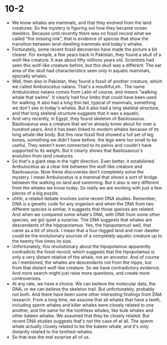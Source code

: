 # 10-2
+ We know whales are mammals, and that they evolved from the land creatures. So the mystery is figuring out how they became ocean dwellers. Because until recently there was no fossil record what we called "the missing link", that is evidence of speices that show the transition between land-dwelling mammals and today's whales.
+ Fortunately, some recent fossil decoveries have made the picture a bit clearer. For exmple, a few years back in Pakistan, they found a skull of a wolf-like creature. It was about fifty millions years old. Scientists had seen this wolf-like creature before, but this skull was a different. The ear area of the skull had characteristics seen only in aquatic mammals, specially whales. 
+ Well, then also in Pakistan, they found a fossil of another creature, which we called Ambulocetus natans. That's a mouthful,eh.. The name Ambulocetus natans comes from Latin of course, and means "walking whale that swims". It clearly had four limbs that could have been used for walking. It also had a long thin tail, typical of mammals, something we don't see in today's whales. But it also had a long skeletal structure, and that long skeletal structure suggests that it was a aquatic. 
+ And very recently, in Egypt, they found skeleton of Basilosaurus. Basilosaurus was a creature that we've already know about for over a hundred years. And it has been linked to modern whales because of its long whale-like body. But this new fossil find showed a full set of leg bones, something we didn't have before. the legs were too small to be useful, They weren't even connected to its pelvis and couldn't have supported to its weight. But it clearly shows that Basilosaurus's evolution from land creatures. 
+ So that's a giant step in the right direction. Even better, it established Ambulocetus as a clear link between the wolf-like creature and Basilosaurus. Now these discoveries don't completely solve the mystery. I mean Ambulocetus is a mammal that shows a sort of bridge between the walking on land and swimming. But it also is very different from the whales we know today. So really we are working with just a few pieces of a big puzzle.
+ uhhh, a related debate involves some recent DNA studies. Remember, DNA is a genetic code for any organism and when the DNA from two different species is simliar, it suggests that those speices are related. And when we compared some whale's DNA, with DNA from some other species, we got quiet a surprise. The DNA suggests that  whales are descendants of the hippopotamus. Yes, the hipopotamus! well, that came as a bit of shock. I mean that a four-legged land and river dweller could be the evolutionary sources of a completely aquatic creature up to the twenty five times its size.
+ Unfortunately, this revolutionary about the hipopotamus apparently contradicts the fossil record, which suggests that the hipopotamus is only a very distant relative of the whale, not an ancestor. And of course as I mentioned, the whales are descendants not from the hippo, but from that distant wolf-like creature. So we have contradictory evidence. And more search might just raise more questions, and create more controversies. 
+ At any rate, we have a choice. We can believe the molecular data, the DNA, or we can believe the skeleton trail. But unfortunately, probably not both. And there have been some other interesting findings from DNA research. From a long time, we assume that all whales that have a teeth, including sperm whales and killer whales were closely related to one another, and the same for the toothless whales, like bule whales and other baleen whales. We assumed that they be closely related. But recent DNA studies suggests that's not the case of at all. The sperm whale actually closely related to be the baleen whale, and it's only distantly related to the toothed-whales.
+ So that was the real surprise all of us.